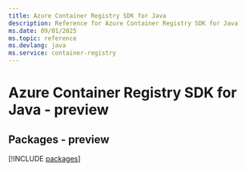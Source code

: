 ```yaml
---
title: Azure Container Registry SDK for Java
description: Reference for Azure Container Registry SDK for Java
ms.date: 09/01/2025
ms.topic: reference
ms.devlang: java
ms.service: container-registry
---
```

# Azure Container Registry SDK for Java - preview
## Packages - preview
[!INCLUDE [packages](container-registry-index.md)]
